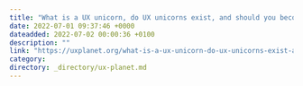 ```yaml
---
title: "What is a UX unicorn, do UX unicorns exist, and should you become one?"
date: 2022-07-01 09:37:46 +0000
dateadded: 2022-07-02 00:00:36 +0100
description: ""
link: "https://uxplanet.org/what-is-a-ux-unicorn-do-ux-unicorns-exist-and-should-you-become-one-73a7e2bcc9b4?source=rss----819cc2aaeee0---4"
category:
directory: _directory/ux-planet.md
---
```

